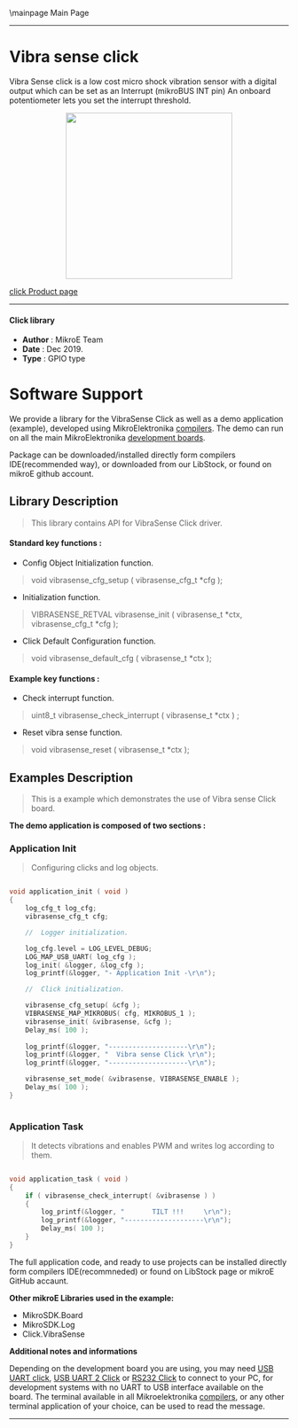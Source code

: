 \mainpage Main Page
 
 

---
# Vibra sense click

Vibra Sense click is a low cost micro shock vibration sensor with a digital output which can be set as an Interrupt (mikroBUS INT pin) An onboard potentiometer lets you set the interrupt threshold.

<p align="center">
  <img src="https://download.mikroe.com/images/click_for_ide/vibrasense_click.png" height=300px>
</p>

[click Product page](<https://www.mikroe.com/vibra-sense-click>)

---


#### Click library 

- **Author**        : MikroE Team
- **Date**          : Dec 2019.
- **Type**          : GPIO type


# Software Support

We provide a library for the VibraSense Click 
as well as a demo application (example), developed using MikroElektronika 
[compilers](https://shop.mikroe.com/compilers). 
The demo can run on all the main MikroElektronika [development boards](https://shop.mikroe.com/development-boards).

Package can be downloaded/installed directly form compilers IDE(recommended way), or downloaded from our LibStock, or found on mikroE github account. 

## Library Description

> This library contains API for VibraSense Click driver.

#### Standard key functions :

- Config Object Initialization function.
> void vibrasense_cfg_setup ( vibrasense_cfg_t *cfg ); 
 
- Initialization function.
> VIBRASENSE_RETVAL vibrasense_init ( vibrasense_t *ctx, vibrasense_cfg_t *cfg );

- Click Default Configuration function.
> void vibrasense_default_cfg ( vibrasense_t *ctx );


#### Example key functions :

- Check interrupt function.
> uint8_t vibrasense_check_interrupt ( vibrasense_t *ctx ) ;
 
- Reset vibra sense function.
> void vibrasense_reset ( vibrasense_t *ctx );

## Examples Description

> 
> This is a example which demonstrates the use of Vibra sense Click board.
> 

**The demo application is composed of two sections :**

### Application Init 

>
> Configuring clicks and log objects.
> 

```c

void application_init ( void )
{
    log_cfg_t log_cfg;
    vibrasense_cfg_t cfg;

    //  Logger initialization.

    log_cfg.level = LOG_LEVEL_DEBUG;
    LOG_MAP_USB_UART( log_cfg );
    log_init( &logger, &log_cfg );
    log_printf(&logger, "- Application Init -\r\n");

    //  Click initialization.

    vibrasense_cfg_setup( &cfg );
    VIBRASENSE_MAP_MIKROBUS( cfg, MIKROBUS_1 );
    vibrasense_init( &vibrasense, &cfg );
    Delay_ms( 100 );
    
    log_printf(&logger, "--------------------\r\n");
    log_printf(&logger, "  Vibra sense Click \r\n");
    log_printf(&logger, "--------------------\r\n");

    vibrasense_set_mode( &vibrasense, VIBRASENSE_ENABLE );
    Delay_ms( 100 );
}
  
```

### Application Task

>
> It detects vibrations and enables PWM and writes log according to them.
> 

```c

void application_task ( void )
{
    if ( vibrasense_check_interrupt( &vibrasense ) )
    {
        log_printf(&logger, "       TILT !!!     \r\n");
        log_printf(&logger, "--------------------\r\n");
        Delay_ms( 100 );
    }
} 

```

The full application code, and ready to use projects can be  installed directly form compilers IDE(recommneded) or found on LibStock page or mikroE GitHub accaunt.

**Other mikroE Libraries used in the example:** 

- MikroSDK.Board
- MikroSDK.Log
- Click.VibraSense

**Additional notes and informations**

Depending on the development board you are using, you may need 
[USB UART click](https://shop.mikroe.com/usb-uart-click), 
[USB UART 2 Click](https://shop.mikroe.com/usb-uart-2-click) or 
[RS232 Click](https://shop.mikroe.com/rs232-click) to connect to your PC, for 
development systems with no UART to USB interface available on the board. The 
terminal available in all Mikroelektronika 
[compilers](https://shop.mikroe.com/compilers), or any other terminal application 
of your choice, can be used to read the message.



---
